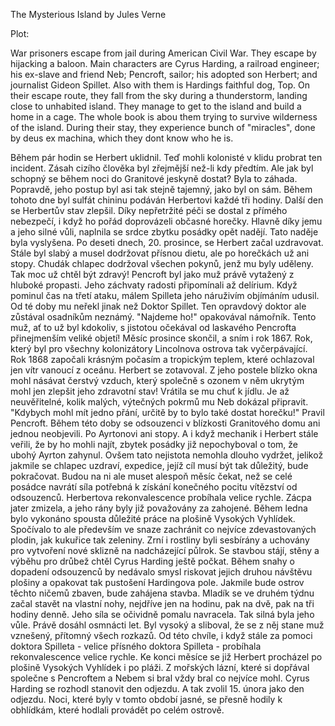 The Mysterious Island by Jules Verne

Plot:

War prisoners escape from jail during American Civil War. They escape by hijacking a baloon. Main characters are Cyrus Harding, a railroad engineer; his ex-slave and friend Neb;   Pencroft, sailor;  his adopted son Herbert; and journalist Gideon Spillet. Also with them is Hardings faithful dog, Top.
On their escape route, they fall from the sky during a thunderstorm, landing close to unhabited island. They manage to get to the island and build a home in a cage. The whole book is abou them trying to survive wilderness of the island. During their stay, they experience bunch of "miracles", done by deus ex machina, which they dont know who he is.

Během pár hodin se Herbert uklidnil. Teď mohli kolonisté v klidu probrat ten incident. Zásah cizího člověka byl zřejmější než-li kdy předtím. Ale jak byl schopný se během noci do Granitové jeskyně dostat? Byla to záhada. Popravdě, jeho postup byl asi tak stejně tajemný, jako byl on sám. Během tohoto dne byl sulfát chininu podáván Herbertovi každé tři hodiny.
Další den se Herbertův stav zlepšil. Díky nepřetržité péči se dostal z přímého nebezpečí, i když ho pořád doprovázeli občasné horečky. Hlavně díky jemu a jeho silné vůli, naplnila se srdce zbytku posádky opět nadějí.
Tato naděje byla vyslyšena. Po deseti dnech, 20. prosince, se Herbert začal uzdravovat.
Stále byl slabý a musel dodržovat přísnou dietu, ale po horečkách už ani stopy. Chudák chlapec dodržoval všechen pokynů, jenž mu byly uděleny. Tak moc už chtěl být zdravý!
Pencroft byl jako muž právě vytažený z hluboké propasti. Jeho záchvaty radosti připomínali až delírium. Když pominul čas na třetí ataku, málem Spilleta jeho náruživím objímáním udusil. Od té doby mu neřekl jinak než Doktor Spillet.
Ten opravdový doktor ale zůstával osadníkům neznámý. "Najdeme ho!" opakovával námořník.
Tento muž, ať to už byl kdokoliv, s jistotou očekával od laskavého Pencrofta přinejmenším veliké objetí! Měsíc prosince skončil, a sním i rok 1867. Rok, který byl pro všechny kolonizátory Lincolnova ostrova tak vyčerpávající. Rok 1868 započali krásným počasím a tropickým teplem, které ochlazoval jen vítr vanoucí z oceánu. Herbert se zotavoval. Z jeho postele blízko okna mohl násávat čerstvý vzduch, který společně s ozonem v něm ukrytým mohl jen zlepšit jeho zdravotní stav! Vrátila se mu chuť k jídlu. Je až neuvěřitelné, kolik malých, výtečných pokrmů mu Neb dokázal připravit.
"Kdybych mohl mít jedno přání, určitě by to bylo také dostat horečku!" Pravil Pencroft. Během této doby se odsouzenci v blízkosti Granitového domu ani jednou neobjevili. Po Ayrtonovi ani stopy. A i když mechanik i Herbert stále veřili, že by ho mohli najít, zbytek posádky již nepochyboval o tom, že ubohý Ayrton zahynul. Ovšem tato nejistota nemohla dlouho vydržet, jelikož jakmile se chlapec uzdraví, expedice, jejíž cíl musí být tak důležitý, bude pokračovat. Budou na ni ale muset alespoň měsíc čekat, než se celé posádce navrátí síla potřebná k získání konečného pocitu vítězství od odsouzenců.
Herbertova rekonvalescence probíhala velice rychle. Zácpa jater zmizela, a jeho rány byly již považovány za zahojené.
Během ledna bylo vykonáno spousta důležité práce na plošině Vysokých Vyhlídek. Spočívalo to ale především ve snaze zachránit co nejvíce zdevastovaných plodin, jak kukuřice tak zeleniny. Zrní i rostliny byli sesbírány a uchovány pro vytvoření nové sklizně na nadcházející půlrok. Se stavbou stájí, stěny a výběhu pro drůbež chtěl Cyrus Harding ještě počkat. Během snahy o dopadení odsouzenců by nedávalo smysl riskovat jejich druhou návštěvu plošiny a opakovat tak pustošení Hardingova pole. Jakmile bude ostrov těchto ničemů zbaven, bude zahájena stavba. Mladík se ve druhém týdnu začal stavět na vlastní nohy, nejdříve jen na hodinu, pak na dvě, pak na tři hodiny denně. Jeho síla se očividně pomalu navracela. Tak silná byla jeho vůle. Právě dosáhl osmnácti let. Byl vysoký a sliboval, že se z něj stane muž vznešený, přítomný všech rozkazů. Od této chvíle, i když stále za pomoci doktora Spilleta - velice přísného doktora Spilleta - probíhala rekonvalescence velice rychle. Ke konci měsíce se již Herbert procházel po plošině Vysokých Vyhlídek i po pláži. Z mořských lázní, které si dopřával společne s Pencroftem a Nebem si bral vždy bral co nejvíce mohl. Cyrus Harding se rozhodl stanovit den odjezdu. A tak zvolil 15. února jako den odjezdu. Noci, které byly v tomto období jasné, se přesně hodily k obhlídkám, které hodlali provádět po celém ostrově.

